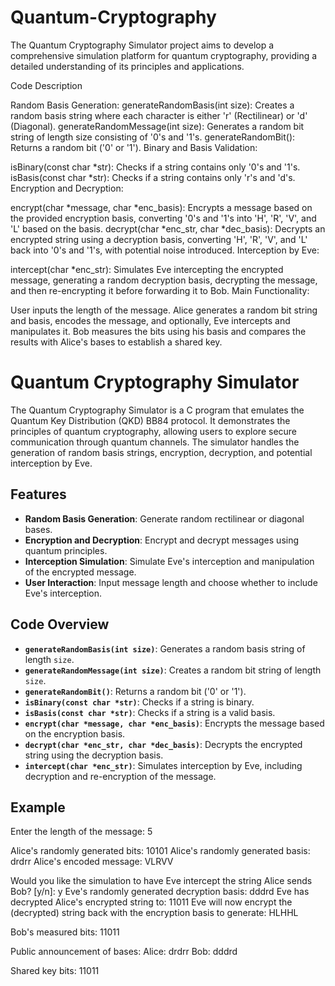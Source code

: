# Quantum-Cryptography
The Quantum Cryptography Simulator project aims to develop a comprehensive simulation  platform for quantum cryptography, providing a detailed understanding of its principles and  applications. 


Code Description


Random Basis Generation:
generateRandomBasis(int size): Creates a random basis string where each character is either 'r' (Rectilinear) or 'd' (Diagonal).
generateRandomMessage(int size): Generates a random bit string of length size consisting of '0's and '1's.
generateRandomBit(): Returns a random bit ('0' or '1').
Binary and Basis Validation:

isBinary(const char *str): Checks if a string contains only '0's and '1's.
isBasis(const char *str): Checks if a string contains only 'r's and 'd's.
Encryption and Decryption:

encrypt(char *message, char *enc_basis): Encrypts a message based on the provided encryption basis, converting '0's and '1's into 'H', 'R', 'V', and 'L' based on the basis.
decrypt(char *enc_str, char *dec_basis): Decrypts an encrypted string using a decryption basis, converting 'H', 'R', 'V', and 'L' back into '0's and '1's, with potential noise introduced.
Interception by Eve:

intercept(char *enc_str): Simulates Eve intercepting the encrypted message, generating a random decryption basis, decrypting the message, and then re-encrypting it before forwarding it to Bob.
Main Functionality:

User inputs the length of the message.
Alice generates a random bit string and basis, encodes the message, and optionally, Eve intercepts and manipulates it.
Bob measures the bits using his basis and compares the results with Alice's bases to establish a shared key.



# Quantum Cryptography Simulator

The Quantum Cryptography Simulator is a C program that emulates the Quantum Key Distribution (QKD) BB84 protocol. It demonstrates the principles of quantum cryptography, allowing users to explore secure communication through quantum channels. The simulator handles the generation of random basis strings, encryption, decryption, and potential interception by Eve.

## Features

- **Random Basis Generation**: Generate random rectilinear or diagonal bases.
- **Encryption and Decryption**: Encrypt and decrypt messages using quantum principles.
- **Interception Simulation**: Simulate Eve's interception and manipulation of the encrypted message.
- **User Interaction**: Input message length and choose whether to include Eve's interception.

## Code Overview

- **`generateRandomBasis(int size)`**: Generates a random basis string of length `size`.
- **`generateRandomMessage(int size)`**: Creates a random bit string of length `size`.
- **`generateRandomBit()`**: Returns a random bit ('0' or '1').
- **`isBinary(const char *str)`**: Checks if a string is binary.
- **`isBasis(const char *str)`**: Checks if a string is a valid basis.
- **`encrypt(char *message, char *enc_basis)`**: Encrypts the message based on the encryption basis.
- **`decrypt(char *enc_str, char *dec_basis)`**: Decrypts the encrypted string using the decryption basis.
- **`intercept(char *enc_str)`**: Simulates interception by Eve, including decryption and re-encryption of the message.


## Example

Enter the length of the message: 5

Alice's randomly generated bits: 10101
Alice's randomly generated basis: drdrr
Alice's encoded message: VLRVV

Would you like the simulation to have Eve intercept the string Alice sends Bob? [y/n]: y
Eve's randomly generated decryption basis: dddrd
Eve has decrypted Alice's encrypted string to: 11011
Eve will now encrypt the (decrypted) string back with the encryption basis to generate: HLHHL

Bob's measured bits: 11011

Public announcement of bases:
Alice: drdrr
Bob: dddrd

Shared key bits: 11011




